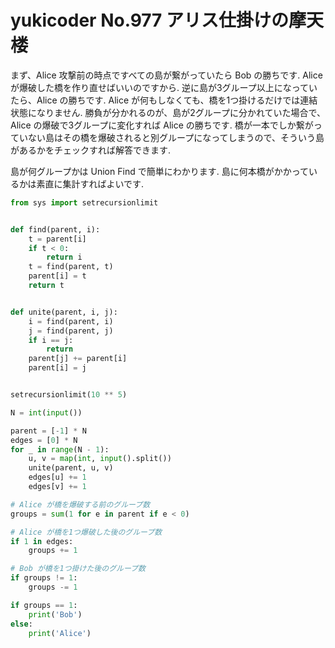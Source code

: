 # yukicoder No.977 アリス仕掛けの摩天楼

まず、Alice 攻撃前の時点ですべての島が繋がっていたら Bob の勝ちです. Alice が爆破した橋を作り直せばいいのですから. 逆に島が3グループ以上になっていたら、Alice の勝ちです. Alice が何もしなくても、橋を1つ掛けるだけでは連結状態になりません. 勝負が分かれるのが、島が2グループに分かれていた場合で、Alice の爆破で3グループに変化すれば Alice の勝ちです. 橋が一本でしか繋がっていない島はその橋を爆破されると別グループになってしまうので、そういう島があるかをチェックすれば解答できます.

島が何グループかは Union Find で簡単にわかります. 島に何本橋がかかっているかは素直に集計すればよいです.

```python
from sys import setrecursionlimit


def find(parent, i):
    t = parent[i]
    if t < 0:
        return i
    t = find(parent, t)
    parent[i] = t
    return t


def unite(parent, i, j):
    i = find(parent, i)
    j = find(parent, j)
    if i == j:
        return
    parent[j] += parent[i]
    parent[i] = j


setrecursionlimit(10 ** 5)

N = int(input())

parent = [-1] * N
edges = [0] * N
for _ in range(N - 1):
    u, v = map(int, input().split())
    unite(parent, u, v)
    edges[u] += 1
    edges[v] += 1

# Alice が橋を爆破する前のグループ数
groups = sum(1 for e in parent if e < 0)

# Alice が橋を1つ爆破した後のグループ数
if 1 in edges:
    groups += 1

# Bob が橋を1つ掛けた後のグループ数
if groups != 1:
    groups -= 1

if groups == 1:
    print('Bob')
else:
    print('Alice')
```
